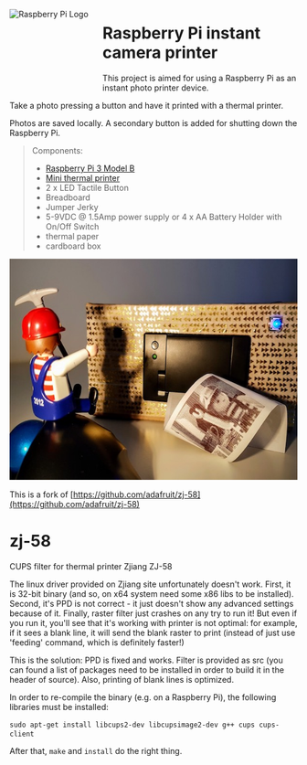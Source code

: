 <a href="https://www.raspberrypi.org"><img src="https://www.raspberrypi.org/wp-content/uploads/2012/03/raspberry-pi-logo.png" alt="Raspberry Pi Logo" align="left" style="margin-right: 25px" height=150></a>
# Raspberry Pi instant camera printer 

This project is aimed for using a Raspberry Pi as an instant photo printer device.

Take a photo pressing a button and have it printed with a thermal printer.

Photos are saved locally. A secondary button is added for shutting down the Raspberry Pi.

> Components:
> * [Raspberry Pi 3 Model B](https://www.raspberrypi.org/products/raspberry-pi-3-model-b/)
> * [Mini thermal printer](https://www.adafruit.com/product/597)
> * 2 x LED Tactile Button
> * Breadboard
> * Jumper Jerky
> * 5-9VDC @ 1.5Amp power supply or 4 x AA Battery Holder with On/Off Switch
> * thermal paper
> * cardboard box

<p align="center">
<img src="https://github.com/enricapq/raspberry-pi-instant-camera-printer/blob/Add-image/misc/raspberry-pi-instant-camera-printer.jpg" alt="raspberry-pi-instant-camera-printer" width=600 height=387>
</p>

This is a fork of [https://github.com/adafruit/zj-58](https://github.com/adafruit/zj-58)


zj-58
=====

CUPS filter for thermal printer Zjiang ZJ-58

The linux driver provided on Zjiang site unfortunately doesn't work.
First, it is 32-bit binary (and so, on x64 system need some x86 libs to be installed).
Second, it's PPD is not correct - it just doesn't show any advanced settings because of it.
Finally, raster filter just crashes on any try to run it!
But even if you run it, you'll see that it's working with printer is not optimal: for example, if it sees a blank line, it will send the blank raster to print (instead of just use 'feeding' command, which is definitely faster!)

This is the solution:
PPD is fixed and works.
Filter is provided as src (you can found a list of packages need to be installed in order to build it in the header of source).
Also, printing of blank lines is optimized.

In order to re-compile the binary (e.g. on a Raspberry Pi), the following libraries must be installed:

```
sudo apt-get install libcups2-dev libcupsimage2-dev g++ cups cups-client
```

After that, `make` and `install` do the right thing.
